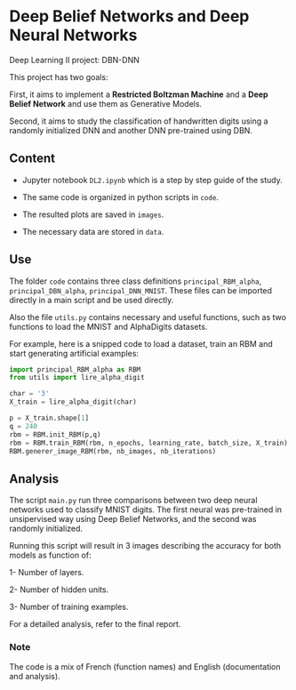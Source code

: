 # Deep Belief Networks and Deep Neural Networks
Deep Learning II project: DBN-DNN

This project has two goals:

First, it aims to implement a **Restricted Boltzman Machine** and a **Deep Belief Network** and use them as Generative Models.

Second, it aims to study the classification of handwritten digits using a randomly initialized DNN and another DNN pre-trained using DBN.


## Content

- Jupyter notebook `DL2.ipynb` which is a step by step guide of the study. 

- The same code is organized in python scripts in `code`. 

- The resulted plots are saved in `images`.

- The necessary data are stored in `data`.

## Use

The folder `code` contains three class definitions `principal_RBM_alpha`, `principal_DBN_alpha`, `principal_DNN_MNIST`. These files can be imported directly in a main script and be used directly.

Also the file `utils.py` contains necessary and useful functions, such as two functions to load the MNIST and AlphaDigits datasets.

For example, here is a snipped code to load a dataset, train an RBM and start generating artificial examples:

```python
import principal_RBM_alpha as RBM
from utils import lire_alpha_digit

char = '3'
X_train = lire_alpha_digit(char)

p = X_train.shape[1]
q = 240
rbm = RBM.init_RBM(p,q)
rbm = RBM.train_RBM(rbm, n_epochs, learning_rate, batch_size, X_train)
RBM.generer_image_RBM(rbm, nb_images, nb_iterations)
```

## Analysis

The script `main.py` run three comparisons between two deep neural networks used to classify MNIST digits. The first neural was pre-trained in unsipervised way using Deep Belief Networks, and the second was randomly initialized.

Running this script will result in 3 images describing the accuracy for both models as function of:

1- Number of layers.

2- Number of hidden units.

3- Number of training examples.


For a detailed analysis, refer to the final report.


### Note

The code is a mix of French (function names) and English (documentation and analysis).
